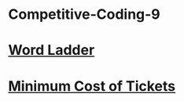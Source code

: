 # Competitive-Coding-9

# [Word Ladder](https://leetcode.com/problems/word-ladder/description/)

# [Minimum Cost of Tickets](https://leetcode.com/problems/minimum-cost-for-tickets/description/)
